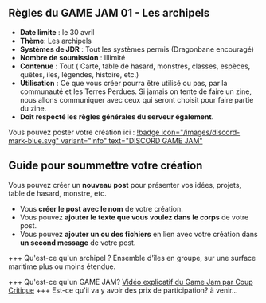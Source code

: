 ## Règles du GAME JAM 01 - Les archipels
- **Date limite** :  le 30 avril
- **Thème**: Les archipels
- **Systèmes de JDR** : Tout les systèmes permis (Dragonbane encouragé)
- **Nombre de soumission** : Illimité
- **Contenue** : Tout ( Carte, table de hasard, monstres, classes, espèces, quêtes, iles, légendes, histoire, etc.)
- **Utilisation** : Ce que vous créer pourra être utilisé ou pas, par la communauté et les Terres Perdues. Si jamais on tente de faire un zine, nous allons communiquer avec ceux qui seront choisit pour faire partie du zine. 
- **Doit respecté les règles générales du serveur également.**

Vous pouvez poster votre création ici : [!badge icon="/images/discord-mark-blue.svg" variant="info" text="DISCORD GAME JAM"](https://discord.com/channels/662746189069942802/1344849745327296623)

## Guide pour soummettre votre création
Vous pouvez créer un **nouveau post** pour présenter vos idées, projets, table de hasard, monstre, etc.

- Vous **créer le post avec le nom** de votre création. 
- Vous pouvez **ajouter le texte que vous voulez dans le corps** de votre post. 
- Vous pouvez **ajouter un ou des fichiers** en lien avec votre création dans **un second message** de votre post.

+++ Qu'est-ce qu'un archipel ?
 Ensemble d'îles en groupe, sur une surface maritime plus ou moins étendue.

+++ Qu'est-ce qu'un GAME JAM?
[Vidéo explicatif du Game Jam par Coup Critique](https://www.youtube.com/watch?v=sQ-YnBlA_NI)
+++
Est-ce qu'il va y avoir des prix de participation? à venir...
